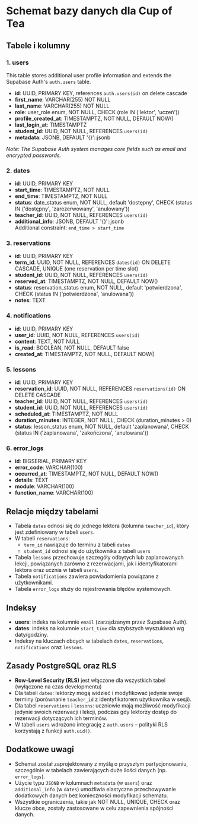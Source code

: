 # Schemat bazy danych dla Cup of Tea

## Tabele i kolumny

### 1. users
This table stores additional user profile information and extends the Supabase Auth's `auth.users` table.
- **id**: UUID, PRIMARY KEY, references `auth.users(id)` on delete cascade
- **first_name**: VARCHAR(255) NOT NULL
- **last_name**: VARCHAR(255) NOT NULL
- **role**: user_role enum, NOT NULL, CHECK (role IN ('lektor', 'uczeń'))
- **profile_created_at**: TIMESTAMPTZ, NOT NULL, DEFAULT NOW()
- **last_login_at**: TIMESTAMPTZ
- **student_id**: UUID, NOT NULL, REFERENCES `users(id)`
- **metadata**: JSONB, DEFAULT '{}'::jsonb

_Note: The Supabase Auth system manages core fields such as email and encrypted passwords._

### 2. dates
- **id**: UUID, PRIMARY KEY
- **start_time**: TIMESTAMPTZ, NOT NULL
- **end_time**: TIMESTAMPTZ, NOT NULL
- **status**: date_status enum, NOT NULL, default 'dostępny', CHECK (status IN ('dostępny', 'zarezerwowany', 'anulowany'))
- **teacher_id**: UUID, NOT NULL, REFERENCES `users(id)`
- **additional_info**: JSONB, DEFAULT '{}'::jsonb  
Additional constraint: `end_time > start_time`

### 3. reservations
- **id**: UUID, PRIMARY KEY
- **term_id**: UUID, NOT NULL, REFERENCES `dates(id)` ON DELETE CASCADE, UNIQUE (one reservation per time slot)
- **student_id**: UUID, NOT NULL, REFERENCES `users(id)`
- **reserved_at**: TIMESTAMPTZ, NOT NULL, DEFAULT NOW()
- **status**: reservation_status enum, NOT NULL, default 'potwierdzona', CHECK (status IN ('potwierdzona', 'anulowana'))
- **notes**: TEXT

### 4. notifications
- **id**: UUID, PRIMARY KEY
- **user_id**: UUID, NOT NULL, REFERENCES `users(id)`
- **content**: TEXT, NOT NULL
- **is_read**: BOOLEAN, NOT NULL, DEFAULT false
- **created_at**: TIMESTAMPTZ, NOT NULL, DEFAULT NOW()

### 5. lessons
- **id**: UUID, PRIMARY KEY
- **reservation_id**: UUID, NOT NULL, REFERENCES `reservations(id)` ON DELETE CASCADE
- **teacher_id**: UUID, NOT NULL, REFERENCES `users(id)`
- **student_id**: UUID, NOT NULL, REFERENCES `users(id)`
- **scheduled_at**: TIMESTAMPTZ, NOT NULL
- **duration_minutes**: INTEGER, NOT NULL, CHECK (duration_minutes > 0)
- **status**: lesson_status enum, NOT NULL, default 'zaplanowana', CHECK (status IN ('zaplanowana', 'zakończona', 'anulowana'))

### 6. error_logs
- **id**: BIGSERIAL, PRIMARY KEY
- **error_code**: VARCHAR(100)
- **occurred_at**: TIMESTAMPTZ, NOT NULL, DEFAULT NOW()
- **details**: TEXT
- **module**: VARCHAR(100)
- **function_name**: VARCHAR(100)

## Relacje między tabelami

- Tabela `dates` odnosi się do jednego lektora (kolumna `teacher_id`), który jest zdefiniowany w tabeli `users`.
- W tabeli `reservations`:
  - `term_id` nawiązuje do terminu z tabeli `dates`
  - `student_id` odnosi się do użytkownika z tabeli `users`
- Tabela `lessons` przechowuje szczegóły odbytych lub zaplanowanych lekcji, powiązanych zarówno z rezerwacjami, jak i identyfikatorami lektora oraz ucznia w tabeli `users`.
- Tabela `notifications` zawiera powiadomienia powiązane z użytkownikami.
- Tabela `error_logs` służy do rejestrowania błędów systemowych.

## Indeksy

- **users**: indeks na kolumnie `email` (zarządzanym przez Supabase Auth).
- **dates**: indeks na kolumnie `start_time` dla szybszych wyszukiwań wg daty/godziny.
- Indeksy na kluczach obcych w tabelach `dates`, `reservations`, `notifications` oraz `lessons`.

## Zasady PostgreSQL oraz RLS

- **Row-Level Security (RLS)** jest włączone dla wszystkich tabel (wyłączone na czas developmentu)
- Dla tabeli `dates`: lektorzy mogą widzieć i modyfikować jedynie swoje terminy (porównanie `teacher_id` z identyfikatorem użytkownika w sesji).
- Dla tabel `reservations` i `lessons`: uczniowie mają możliwość modyfikacji jedynie swoich rezerwacji i lekcji, podczas gdy lektorzy dostęp do rezerwacji dotyczących ich terminów.
- W tabeli `users` wdrożono integrację z `auth.users` – polityki RLS korzystają z funkcji `auth.uid()`.

## Dodatkowe uwagi

- Schemat został zaprojektowany z myślą o przyszłym partycjonowaniu, szczególnie w tabelach zawierających duże ilości danych (np. `error_logs`).
- Użycie typu `JSONB` w kolumnach `metadata` (w `users`) oraz `additional_info` (w `dates`) umożliwia elastyczne przechowywanie dodatkowych danych bez konieczności modyfikacji schematu.
- Wszystkie ograniczenia, takie jak NOT NULL, UNIQUE, CHECK oraz klucze obce, zostały zastosowane w celu zapewnienia spójności danych.

